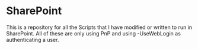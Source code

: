 # SharePoint
This is a repository for all the Scripts that I have modified or written to run in SharePoint. 
All of these are only using PnP and using -UseWebLogin as authenticating a user. 
